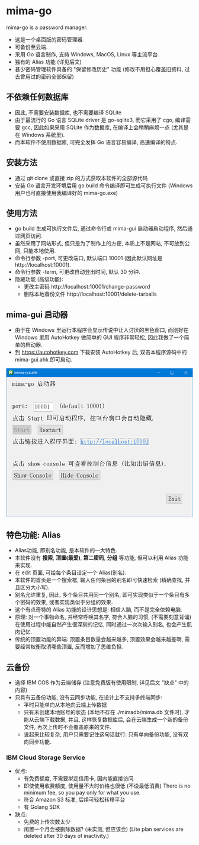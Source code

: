# mima-go
 mima-go is a password manager.
 
 - 这是一个桌面版的密码管理器.
 - 可备份至云端.
 - 采用 Go 语言制作, 支持 Windows, MacOS, Linux 等主流平台.
 - 独有的 Alias 功能 (详见后文)
 - 甚少密码管理软件具备的 "保留修改历史" 功能 (修改不用担心覆盖旧资料, 过去曾用过的密码全部保留)
 
## 不依赖任何数据库
 
- 因此, 不需要安装数据库, 也不需要编译 SQLite
- 由于最流行的 Go 语言 SQLite driver 是 go-sqlite3, 而它采用了 cgo, 编译需要 gcc, 
   因此如果采用 SQLite 作为数据库, 在编译上会稍稍麻烦一点 (尤其是在 Windows 系统里).
- 而本软件不使用数据库, 可完全发挥 Go 语言容易编译, 高速编译的特点.

## 安装方法

- 通过 git clone 或直接 zip 的方式获取本软件的全部源代码
- 安装 Go 语言开发环境后用 go build 命令编译即可生成可执行文件
  (Windows 用户也可直接使用我编译好的 mima-go.exe)

## 使用方法

- go build 生成可执行文件后, 通过命令行或 mima-gui 启动器启动程序, 然后通过网页访问.
- 虽然采用了网站形式, 但只是为了制作上的方便, 本质上不是网站, 不可放到公网, 只能本地使用.
- 命令行参数 -port, 可更改端口, 默认端口 10001 (因此默认网址是 http://localhost:10001).
- 命令行参数 -term, 可更改自动登出时间, 默认 30 分钟.
- 隐藏功能 (高级功能):
  - 更改主密码 http://localhost:10001/change-password
  - 删除本地备份文件 http://localhost:10001/delete-tarballs

## mima-gui 启动器

- 由于在 Windows 里运行本程序会显示传说中让人讨厌的黑色窗口, 而刚好在 Windows 里用 AutoHotkey
  做简单的 GUI 程序非常轻松, 因此我做了一个简单的启动器.
- 到 https://autohotkey.com 下载安装 AutoHotkey 后, 双击本程序源码中的 mima-gui.ahk 即可启动.

![mima-gui](screenshot.png)

## 特色功能: Alias

- Alias功能, 即别名功能, 是本软件的一大特色.
- 本软件没有 **搜索**, **顶置(最爱)**, **第二密码**, **分组** 等功能, 但可以利用 Alias 功能来实现.
- 在 edit 页面, 可给每个条目设定一个 Alias(别名).
- 本软件的首页是一个搜索框, 输入任何条目的别名即可快速检索 (精确查找, 并且区分大小写).
- 别名允许重复, 因此, 多个条目共用同一个别名, 即可实现类似于一个条目有多个密码的效果, 或者实现类似于分组的效果.
- 这个有点奇特的 Alias 功能的设计思想是: 相信人脑, 而不是完全依赖电脑.
- 原理: 对一个事物命名, 并经常呼唤其名字, 符合人脑的习惯, (不需要刻意背诵)在使用过程中能自然产生很深刻的记忆,
  同时通过一次次输入别名, 也会产生肌肉记忆.
- 传统的顶置功能的弊端: 顶置条目数量会越来越多, 顶置效果会越来越差啊, 需要经常权衡取消哪些顶置,
  反而增加了思维负担.

## 云备份

- 选择 IBM COS 作为云端储存 (注意免费版有使用限制, 详见后文 "缺点" 中的内容)
- 只具有云备份功能, 没有云同步功能, 在设计上不支持多终端同步:
  - 平时只能单向从本地向云端上传数据
  - 只有未创建本地账号的状态 (本地不存在 ./mimadb/mima.db 文件时), 才能从云端下载数据, 
    并且, 这样恢复数据库后, 会在云端生成一个新的备份文件, 再次上传时不会覆盖原来的文件.
  - 说起来比较复杂, 用户只需要记住这句话就行: 只有单向备份功能, 没有双向同步功能.

### IBM Cloud Storage Service
- 优点:
  - 有免费额度, 不需要绑定信用卡, 国内能直接访问
  - 即使使用收费额度, 使用量不大时价格也很低 (不设最低消费)
    There is no minimum fee, so you pay only for what you use.
  - 符合 Amazon S3 标准, 后续可轻松转移平台
  - 有 Golang SDK
- 缺点:
  - 免费的上传次数太少
  - 闲置一个月会被删除数据? (未实测, 但应该会)
    (Lite plan services are deleted after 30 days of inactivity.)
